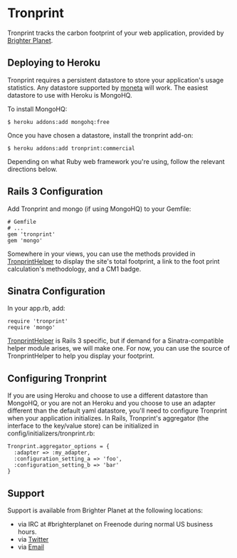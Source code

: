 # Tronprint

Tronprint tracks the carbon footprint of your web application, provided by [Brighter Planet](http://brighterplanet.com).

## Deploying to Heroku

Tronprint requires a persistent datastore to store your application's usage statistics. Any datastore supported by [moneta](http://github.com/dkastner/moneta) will work. The easiest datastore to use with Heroku is MongoHQ.

To install MongoHQ:

    $ heroku addons:add mongohq:free

Once you have chosen a datastore, install the tronprint add-on:

    $ heroku addons:add tronprint:commercial

Depending on what Ruby web framework you're using, follow the relevant directions below.

## Rails 3 Configuration

Add Tronprint and mongo (if using MongoHQ) to your Gemfile:

    # Gemfile
    # ...
    gem 'tronprint'
    gem 'mongo'

Somewhere in your views, you can use the methods provided in [TronprintHelper](http://rubydoc.info/github/brighterplanet/tronprint/master/TronprintHelper) to display the site's total footprint, a link to the foot print calculation's methodology, and a CM1 badge.

## Sinatra Configuration

In your app.rb, add:

    require 'tronprint'
    require 'mongo'

[TronprintHelper](http://rubydoc.info/github/brighterplanet/tronprint/master/TronprintHelper) is Rails 3 specific, but if demand for a Sinatra-compatible helper module arises, we will make one. For now, you can use the source of TronprintHelper to help you display your footprint.

## Configuring Tronprint

If you are using Heroku and choose to use a different datastore than MongoHQ, or you are not an Heroku and you choose to use an adapter different than the default yaml datastore, you'll need to configure Tronprint when your application initializes. In Rails, Tronprint's aggregator (the interface to the key/value store) can be initialized in config/initializers/tronprint.rb:

    Tronprint.aggregator_options = {
      :adapter => :my_adapter,
      :configuration_setting_a => 'foo',
      :configuration_setting_b => 'bar'
    }


## Support

Support is available from Brighter Planet at the following locations:
* via IRC at #brighterplanet on Freenode during normal US business hours.
* via [Twitter](http://twitter.com/brighterplanet)
* via [Email](mailto:support@brighterplanet.com)



